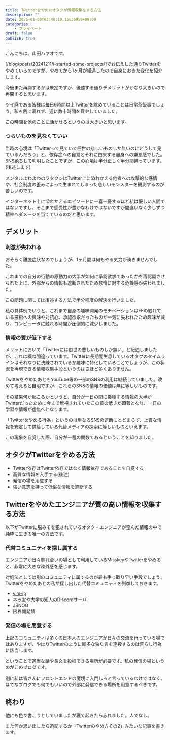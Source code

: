 ```yaml
---
title: Twitterをやめたオタクが情報収集をする方法
description: ""
date: 2025-01-08T03:40:10.15656959+09:00
categories:
    - プライベート
draft: false
publish: true
---
```


こんにちは、山田ハヤオです。

[/blog/posts/20241211/i-started-some-projects/]でお伝えした通りTwitterをやめているのですが、やめてから1ヶ月が経過したので自身におきた変化を紹介します。

今後また再開するかは未定ですが、後述する通りデメリットがかなり大きいので再開すると思います。

ツイ廃である皆様は毎日6時間以上Twitterを眺めていることは日常茶飯事でしょう。私も例に漏れず、週に数十時間を費やしていました。

この時間を他のことに活かせるというのは大きいと思います。

### つらいものを見なくていい

当時の心境は「Twitterって見ていて俗世の悲しいものしか無いのにどうして見ているんだろう」と、依存症への自覚とそれに由来する自身への嫌悪感でした。SNS絶ちして判明したことですが、この心境は半分正しく半分間違っています。(後述します)

メンタルよわよわのワタクシはTwitter上に溢れかえる他者への攻撃的な感情や、社会制度の歪みによって生まれてしまった悲しいモンスターを観測するのが苦しいのです。

インターネット上に溢れかえるエピソードに一喜一憂するほど私は優しい人間ではないですし、そこまで感受性が豊かなわけではないですが間違いなく少しずつ精神へダメージを当てているのだと思います。

## デメリット

### 刺激が失われる

おそらく離脱症状なのでしょうが、1ヶ月間は何もやる気力が湧きませんでした。

これまでの自分の行動の原動力の大半が如何に承認欲求であったかを再認識させられた上に、外部からの情報も遮断されたため怠惰に対する危機感が失われました。

この問題に関しては後述する方法で半分程度の解決を行いました。

私の具体例でいうと、これまで自身の趣味開発のモチベーションはFFの触れている技術への興味や対抗心、承認欲求だったものが一気に失われたため趣味が減り、コンピュータに触れる時間が圧倒的に減少しました。

### 情報の質が低下する

メリットにおいて「Twitterには俗世の悲しいものしか無い」と記述しましたが、これは概ね間違っています。Twitterに長期間生息しているオタクのタイムラインはそれなりに洗練されているか趣味に特化していることでしょうが、この状況を再現できる情報収集手段というのはさほど多くありません。

TwitterをやめたあともYouTube等の一部のSNSの利用は継続していました。改めて考えると自明ですが、これらのSNSの情報の価値は無に等しいものです。

その結果何が起こるかというと、自分が一日の間に接種する情報の大半がTwitterだったために今まで無視されていたこの質の低さが顕著となり、一日の学習や情報が虚無へとなります。

「Twitterをやめる行為」というのは単なるSNSの遮断にとどまらず、上質な情報を安定して供給している代替メディアの探索に等しいものといえます。

この現象を自覚した際、自分が一種の関数であるということを知りました。

## オタクがTwitterをやめる方法

- Twitter依存はTwitter依存ではなく情報依存であることを自覚する
- 高質な情報を入手する(後述)
- 発信の場を用意する
- 強い意志を持って低俗な情報を遮断する

## Twitterをやめたエンジニアが質の高い情報を収集する方法

以下がTwitterに脳みそを犯されているオタク・エンジニアが歪んだ情報の中で純粋に生きる唯一の方法です。

### 代替コミュニティを探し属する

エンジニアが日々馴れ合いの場として利用しているMisskeyやTwitterをやめると、非常に大きな疎外感を感じます。

対処法としては別のコミュニティに属するのが最も手っ取り早い手段でしょう。Twitterをやめたあとの私が探し出した代替コミュニティを列挙しておきます。

- [vim-jp](https://vim-jp.org/docs/chat.html)
- ネッ友や大学の知人のDiscordサーバ
- JSNOG
- 限界開発鯖

### 発信の場を用意する

上記のコミュニティは多くの日本人のエンジニアが日々の交流を行っている場ではありますが、やはりTwitterのように雑多な独り言を連投するのは荒らし行為に該当します。

ということで適当な話や長文を投稿できる場所が必要です。私の発信の場というのがこのブログです。

別に私は皆さんにフロントエンドの魔境に入門しろと言っているわけではなく、はてなブログでも何でもいいので外部に発信できる場所を用意するべきです。

## 終わり

他にも色々書こうとしていましたが寝て起きたら忘れました。人でなし。

また何か思い出したら追記するか「Twitterのやめ方その2」みたいな記事を書きます。
